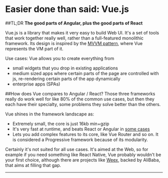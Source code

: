 # Easier done than said: Vue.js

##TL;DR
**The good parts of Angular, plus the good parts of React**

Vue.js is a library that makes it very easy to build Web UI. It's a set of tools that work together really well, rather than a full-featured monolithic framework.
Its design is inspired by the [MVVM pattern](https://addyosmani.com/resources/essentialjsdesignpatterns/book/#detailmvvm), where Vue represents the VM part of it.

Use cases: Vue allows you to create everything from 
- small widgets that you drop in existing applications
- medium sized apps where certain parts of the page are controlled with js, re-rendering certain parts of the app dynamically 
- enterprise apps (SPAs)

##How does Vue compares to Angular / React?
Those three frameworks really do work well for like 80% of the common use cases, but then they each have their specialty, some problems they solve better than the others.

Vue shines in the framework landscape as: 
- Extremely small, the core is just 16kb min+gzip 
- It's very fast at runtime, and beats React or Angular in [some cases](https://rawgit.com/krausest/js-framework-benchmark/master/webdriver-ts/table.html)
- Lets you add complex features to its core, like Vue Router and so on. It is considered a Progressive framework because of its modularity.

Certainly it's not suited for all use cases. It's aimed at the Web, so for example if you need something like React Native, Vue probably wouldn't be your first choice, although there are projects like [Weex](https://weex.apache.org/), backed by AliBaba, that aims at filling that gap.

---

[blogpost]: (http://blog.evanyou.me/2015/10/25/vuejs-re-introduction/)
[jsjabber]: (https://devchat.tv/js-jabber/187-jsj-vue-js-with-evan-you)
